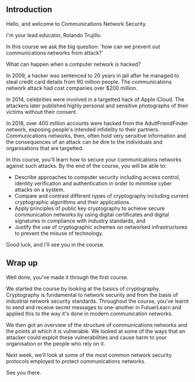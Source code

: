 ## Introduction

Hello, and welcome to Communications Network Security.

I'm your lead educator, Rolando Trujillo.

In this course we ask the big question: 'how can we prevent out communications networks from attack?'

What can happen when a computer network is hacked?

In 2009, a hacker was sentenced to 20 years in jail after he managed to steal credit card details from 90 million people.  The communications network attack had cost companies over $200 million.

In 2014, celebrities were involved in a targetted hack of Apple iCloud.  The attackers later published highly personal and sensitive photographs of their victims without their consent.

In 2016, over 400 million accounts were hacked from the AdultFriendFinder network, exposing people's intended infidelity to their partners.  
Communications networks, then, often hold very sensitive information and the consequences of an attack can be dire to the individuals and organisations that are targetted.

In this course, you'll learn how to secure your communications networks against such attacks.  By the end of the course, you will be able to:

* Describe approaches to computer security including access control, identity verification and authentication in order to minimise cyber attacks on a system.
* Compare and contrast different types of cryptography including current cryptographic algorithms and their applications. 
* Apply principles of public key cryptography to achieve secure communication networks by using digital certificates and digital signatures in compliance with industry standards, and
* Justify the use of cryptographic schemes on networked infrastructures to prevent the misuse of technology.

Good luck, and I'll see you in the course.


## Wrap up

Well done, you've made it through the first course.

We started the course by looking at the basics of cryptography.  Cryptography is fundamental to network security and from the basis of industrial network security standards.  Throughout the course, you've learnt to send and receive secret messages to one-another in FutuerLearn and applied this to the way it's done in modern communication networks.

We then got an overview of the structure of communications networks and the points at which it is vulnerable.  We looked at some of the ways that an attacker could exploit these vulnerabilities and cause harm to your organisation or the people who rely on it.

Next week, we'll look at some of the most common network security protocols employed to protect communications networks.

See you there.






